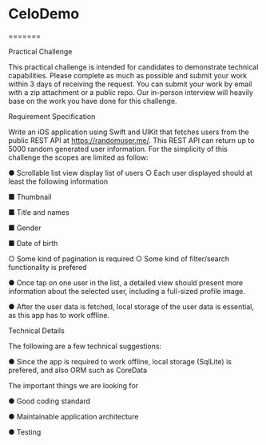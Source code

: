 # CeloDemo
=======

Practical Challenge

This practical challenge is intended for candidates to demonstrate technical capabilities. Please complete as much as possible and submit your work within 3 days of receiving the request. You can submit your work by email with a zip attachment or a public repo. Our in-person interview will heavily base on the work you have done for this challenge.

Requirement Specification

Write an iOS application using Swift and UIKit that fetches users from the public REST API at https://randomuser.me/​. This REST API can return up to 5000 random generated user information. For the simplicity of this challenge the scopes are limited as follow:

● Scrollable list view display list of users
○ Each user displayed should at least the following information

■ Thumbnail

■ Title and names 

■ Gender

■ Date of birth

○ Some kind of pagination is required
○ Some kind of filter/search functionality is prefered

● Once tap on one user in the list, a detailed view should present more information about
the selected user, including a full-sized profile image.

● After the user data is fetched, local storage of the user data is essential, as this app has
to work offline.

Technical Details

The following are a few technical suggestions:

● Since the app is required to work offline, local storage (SqlLite) is prefered, and also
ORM such as CoreData

The important things we are looking for

● Good coding standard

● Maintainable application architecture

● Testing

